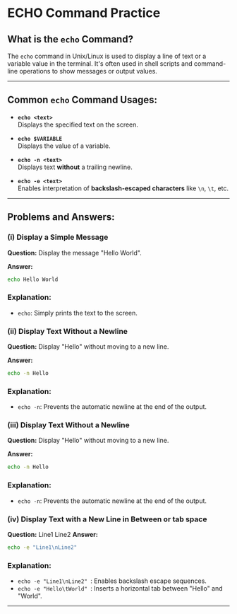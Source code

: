 # ECHO Command Practice

## What is the `echo` Command?

The `echo` command in Unix/Linux is used to display a line of text or a variable value in the terminal. It's often used in shell scripts and command-line operations to show messages or output values.

---

## Common `echo` Command Usages:

- **`echo <text>`**  
  Displays the specified text on the screen.

- **`echo $VARIABLE`**  
  Displays the value of a variable.

- **`echo -n <text>`**  
  Displays text **without** a trailing newline.

- **`echo -e <text>`**  
  Enables interpretation of **backslash-escaped characters** like `\n`, `\t`, etc.

---

## Problems and Answers:

### (i) Display a Simple Message
**Question:**
Display the message "Hello World".

**Answer:**
```bash
echo Hello World
```

### Explanation:

- `echo`: Simply prints the text to the screen.

### (ii) Display Text Without a Newline
**Question:**
Display "Hello" without moving to a new line.

**Answer:**
```bash
echo -n Hello
```

### Explanation:

- `echo -n`: Prevents the automatic newline at the end of the output.

### (iii) Display Text Without a Newline
**Question:**
Display "Hello" without moving to a new line.

**Answer:**
```bash
echo -n Hello
```

### Explanation:

- `echo -n`: Prevents the automatic newline at the end of the output.

### (iv) Display Text with a New Line in Between or tab space
**Question:**
Line1
Line2
**Answer:**
```bash
echo -e "Line1\nLine2"
```

### Explanation:

- `echo -e "Line1\nLine2" `: Enables backslash escape sequences.
- `echo -e "Hello\tWorld" `: Inserts a horizontal tab between "Hello" and "World".

---
